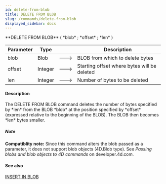 ```yaml
---
id: delete-from-blob
title: DELETE FROM BLOB
slug: /commands/delete-from-blob
displayed_sidebar: docs
---
```


<!--REF #_command_.DELETE FROM BLOB.Syntax-->**DELETE FROM BLOB** ( *blob* ; *offset* ; *len* )<!-- END REF-->
<!--REF #_command_.DELETE FROM BLOB.Params-->
| Parameter | Type |  | Description |
| --- | --- | --- | --- |
| blob | Blob | &#x1F852; | BLOB from which to delete bytes |
| offset | Integer | &#x1F852; | Starting offset where bytes will be deleted |
| len | Integer | &#x1F852; | Number of bytes to be deleted |

<!-- END REF-->

#### Description 

<!--REF #_command_.DELETE FROM BLOB.Summary-->The DELETE FROM BLOB command deletes the number of bytes specified by *len* from the BLOB *blob* at the position specified by *offset* (expressed relative to the beginning of the BLOB).<!-- END REF--> The BLOB then becomes *len* bytes smaller.

##### Note 

**Compatiblity note:** Since this command alters the blob passed as a parameter, it does not support blob objects (4D.Blob type). See *Passing blobs and blob objects to 4D commands* on developer.4d.com.

#### See also 

[INSERT IN BLOB](insert-in-blob.md)  